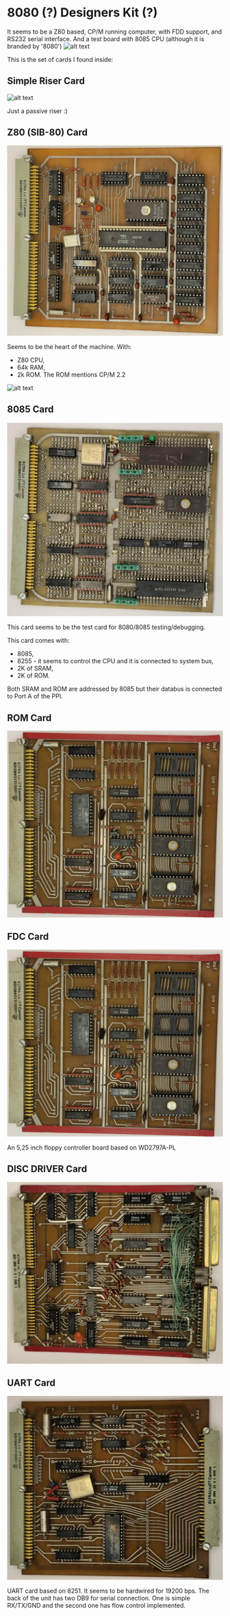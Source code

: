# 8080 (?) Designers Kit (?)
It seems to be a Z80 based, CP/M running computer, with FDD support, and RS232 serial interface. And a test board with 8085 CPU (although it is branded by '8080')
![alt text](https://github.com/RetroNora/Polish_8080_Designer-Kit/blob/main/PICS/cage_front.jpg)

This is the set of cards I found inside:

## Simple Riser Card
![alt text]((https://github.com/RetroNora/Polish_8080_Designer-Kit/blob/main/PICS/HiRes/Riser_front.jpg))

Just a passive riser :)


## Z80 (SIB-80) Card
![alt text](https://github.com/RetroNora/Polish_8080_Designer-Kit/blob/main/PICS/HiRes/Z80_front.jpg)

Seems to be the heart of the machine.
With:
- Z80 CPU,
- 64k RAM,
- 2k ROM.
The ROM mentions CP/M 2.2

![alt text](https://github.com/RetroNora/Polish_8080_Designer-Kit/blob/main/PICS/CPM.jpg)


## 8085 Card
![alt text](https://github.com/RetroNora/Polish_8080_Designer-Kit/blob/main/PICS/HiRes/8085_front.jpg)

This card seems to be the test card for 8080/8085 testing/debugging. 

This card comes with:
- 8085,
- 8255 - it seems to control the CPU and it is connected to system bus,
- 2K of SRAM,
- 2K of ROM.

Both SRAM and ROM are addressed by 8085 but their databus is connected to Port A of the PPI.


## ROM Card
![alt text](https://github.com/RetroNora/Polish_8080_Designer-Kit/blob/main/PICS/HiRes/ROM_front.jpg)


## FDC Card
![alt text](https://github.com/RetroNora/Polish_8080_Designer-Kit/blob/main/PICS/HiRes/ROM_front.jpg)

An 5,25 inch floppy controller board based on WD2797A-PL


## DISC DRIVER Card
![alt text](https://github.com/RetroNora/Polish_8080_Designer-Kit/blob/main/PICS/HiRes/DISCDRIVER_front.jpg)


## UART Card
![alt text](https://github.com/RetroNora/Polish_8080_Designer-Kit/blob/main/PICS/HiRes/UART_front.jpg)

UART card based on 8251. It seems to be hardwired for 19200 bps. The back of the unit has two DB9 for serial connection. One is simple RX/TX/GND and the second one has flow control implemented.
